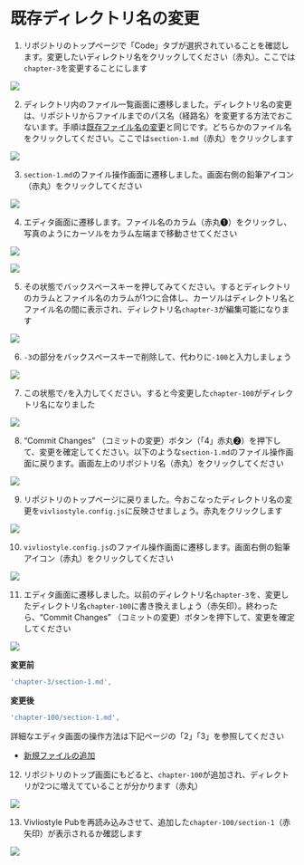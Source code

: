 # 既存ディレクトリ名の変更

1. リポジトリのトップページで「Code」タブが選択されていることを確認します。変更したいディレクトリ名をクリックしてください（赤丸）。ここでは`chapter-3`を変更することにします

![ ](images/directory-operations/rename-an-existing-directory/fig-1.png)

2. ディレクトリ内のファイル一覧画面に遷移しました。ディレクトリ名の変更は、リポジトリからファイルまでのパス名（経路名）を変更する方法でおこないます。手順は[既存ファイル名の変更](/ja/file-operation/renaming-an-existing-file.md)と同じです。どちらかのファイル名をクリックしてください。ここでは`section-1.md`（赤丸）をクリックします

![ ](images/directory-operations/rename-an-existing-directory/fig-2.png)

3. `section-1.md`のファイル操作画面に遷移しました。画面右側の鉛筆アイコン（赤丸）をクリックしてください

![ ](images/directory-operations/rename-an-existing-directory/fig-3.png)

4. エディタ画面に遷移します。ファイル名のカラム（赤丸❶）をクリックし、写真のようにカーソルをカラム左端まで移動させてください

![ ](images/directory-operations/rename-an-existing-directory/fig-4-1.png)

![ ](images/directory-operations/rename-an-existing-directory/fig-4-2.png)

5. その状態でバックスペースキーを押してみてください。するとディレクトリのカラムとファイル名のカラムが1つに合体し、カーソルはディレクトリ名とファイル名の間に表示され、ディレクトリ名`chapter-3`が編集可能になります

![ ](images/directory-operations/rename-an-existing-directory/fig-4-3.png)


6. `-3`の部分をバックスペースキーで削除して、代わりに`-100`と入力しましょう

![ ](images/directory-operations/rename-an-existing-directory/fig-4-4.png)

7. この状態で`/`を入力してください。すると今変更した`chapter-100`がディレクトリ名になりました

![ ](images/directory-operations/rename-an-existing-directory/fig-4-5.png)

8. “Commit Changes” （コミットの変更）ボタン（「4」赤丸❷）を押下して、変更を確定してください。以下のような`section-1.md`のファイル操作画面に戻ります。画面左上のリポジトリ名（赤丸）をクリックしてください

![ ](images/directory-operations/rename-an-existing-directory/fig-5.png)

9. リポジトリのトップページに戻りました。今おこなったディレクトリ名の変更を`vivliostyle.config.js`に反映させましょう。赤丸をクリックします

![ ](images/directory-operations/rename-an-existing-directory/fig-6.png)

10. `vivliostyle.config.js`のファイル操作画面に遷移します。画面右側の鉛筆アイコン（赤丸）をクリックしてください

![ ](images/directory-operations/rename-an-existing-directory/fig-7.png)

11. エディタ画面に遷移しました。以前のディレクトリ名`chapter-3`を、変更したディレクトリ名`chapter-100`に書き換えましょう（赤矢印）。終わったら、“Commit Changes” （コミットの変更）ボタンを押下して、変更を確定してください

![ ](images/directory-operations/rename-an-existing-directory/fig-8.png)

**変更前**
```js
'chapter-3/section-1.md',
```

**変更後**
```js
'chapter-100/section-1.md',
```
詳細なエディタ画面の操作方法は下記ページの「2」「3」を参照してください

- [新規ファイルの追加](/ja/file-operation/adding-a-new-file.md)


12. リポジトリのトップ画面にもどると、`chapter-100`が追加され、ディレクトリが2つに増えてていることが分かります（赤丸）

![ ](images/directory-operations/rename-an-existing-directory/fig-9.png)

13. Vivliostyle Pubを再読み込みさせて、追加した`chapter-100/section-1`（赤矢印）が表示されるか確認します

![ ](images/directory-operations/rename-an-existing-directory/fig-10.png)